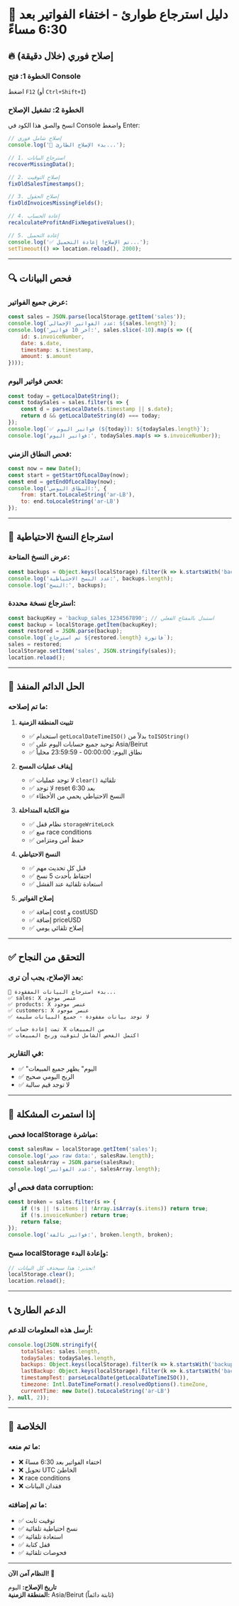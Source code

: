# 🚨 دليل استرجاع طوارئ - اختفاء الفواتير بعد 6:30 مساءً

## 🔥 إصلاح فوري (خلال دقيقة)

### الخطوة 1: فتح Console
اضغط `F12` (أو `Ctrl+Shift+I`)

### الخطوة 2: تشغيل الإصلاح
انسخ والصق هذا الكود في Console واضغط Enter:

```javascript
// إصلاح شامل فوري
console.log('🚨 بدء الإصلاح الطارئ...');

// 1. استرجاع البيانات
recoverMissingData();

// 2. إصلاح التوقيت
fixOldSalesTimestamps();

// 3. إصلاح الحقول
fixOldInvoicesMissingFields();

// 4. إعادة الحساب
recalculateProfitAndFixNegativeValues();

// 5. إعادة التحميل
console.log('✅ تم الإصلاح! إعادة التحميل...');
setTimeout(() => location.reload(), 2000);
```

---

## 🔍 فحص البيانات

### عرض جميع الفواتير:
```javascript
const sales = JSON.parse(localStorage.getItem('sales'));
console.log(`عدد الفواتير الإجمالي: ${sales.length}`);
console.log('آخر 10 فواتير:', sales.slice(-10).map(s => ({
    id: s.invoiceNumber,
    date: s.date,
    timestamp: s.timestamp,
    amount: s.amount
})));
```

### فحص فواتير اليوم:
```javascript
const today = getLocalDateString();
const todaySales = sales.filter(s => {
    const d = parseLocalDate(s.timestamp || s.date);
    return d && getLocalDateString(d) === today;
});
console.log(`✅ فواتير اليوم (${today}): ${todaySales.length}`);
console.log('فواتير اليوم:', todaySales.map(s => s.invoiceNumber));
```

### فحص النطاق الزمني:
```javascript
const now = new Date();
const start = getStartOfLocalDay(now);
const end = getEndOfLocalDay(now);
console.log('النطاق اليومي:', {
    from: start.toLocaleString('ar-LB'),
    to: end.toLocaleString('ar-LB')
});
```

---

## 💾 استرجاع النسخ الاحتياطية

### عرض النسخ المتاحة:
```javascript
const backups = Object.keys(localStorage).filter(k => k.startsWith('backup_'));
console.log('عدد النسخ الاحتياطية:', backups.length);
console.log('النسخ:', backups);
```

### استرجاع نسخة محددة:
```javascript
const backupKey = 'backup_sales_1234567890'; // استبدل بالمفتاح الفعلي
const backup = localStorage.getItem(backupKey);
const restored = JSON.parse(backup);
console.log(`تم استرجاع ${restored.length} فاتورة`);
sales = restored;
localStorage.setItem('sales', JSON.stringify(sales));
location.reload();
```

---

## 🎯 الحل الدائم المنفذ

### ما تم إصلاحه:

1. **تثبيت المنطقة الزمنية**
   - ✅ استخدام `getLocalDateTimeISO()` بدلاً من `toISOString()`
   - ✅ توحيد جميع حسابات اليوم على Asia/Beirut
   - ✅ نطاق اليوم: 00:00:00 - 23:59:59 محلياً

2. **إيقاف عمليات المسح**
   - ✅ لا توجد عمليات `clear()` تلقائية
   - ✅ لا توجد reset بعد 6:30
   - ✅ النسخ الاحتياطي يحمي من الأخطاء

3. **منع الكتابة المتداخلة**
   - ✅ نظام قفل `storageWriteLock`
   - ✅ منع race conditions
   - ✅ حفظ آمن ومتزامن

4. **النسخ الاحتياطي**
   - ✅ قبل كل تحديث مهم
   - ✅ احتفاظ بأحدث 5 نسخ
   - ✅ استعادة تلقائية عند الفشل

5. **إصلاح الفواتير**
   - ✅ إضافة cost و costUSD
   - ✅ إضافة priceUSD
   - ✅ إصلاح تلقائي يومي

---

## ✅ التحقق من النجاح

### بعد الإصلاح، يجب أن ترى:

```
🔄 بدء استرجاع البيانات المفقودة...
✅ sales: X عنصر موجود
✅ products: X عنصر موجود
✅ customers: X عنصر موجود
✅ لا توجد بيانات مفقودة - جميع البيانات سليمة

✅ تمت إعادة حساب X من المبيعات
✅ اكتمل الفحص الشامل لتوقيت وربح المبيعات
```

### في التقارير:
- ✅ "اليوم" يظهر جميع المبيعات
- ✅ الربح اليومي صحيح
- ✅ لا توجد قيم سالبة

---

## 🚨 إذا استمرت المشكلة

### فحص localStorage مباشرة:
```javascript
const salesRaw = localStorage.getItem('sales');
console.log('حجم raw data:', salesRaw.length);
const salesArray = JSON.parse(salesRaw);
console.log('عدد الفواتير:', salesArray.length);
```

### فحص أي data corruption:
```javascript
const broken = sales.filter(s => {
    if (!s || !s.items || !Array.isArray(s.items)) return true;
    if (!s.invoiceNumber) return true;
    return false;
});
console.log('فواتير تالفة:', broken.length, broken);
```

### مسح localStorage وإعادة البدء:
```javascript
// تحذير: هذا سيحذف كل البيانات!
localStorage.clear();
location.reload();
```

---

## 📞 الدعم الطارئ

### أرسل هذه المعلومات للدعم:

```javascript
console.log(JSON.stringify({
    totalSales: sales.length,
    todaySales: todaySales.length,
    backups: Object.keys(localStorage).filter(k => k.startsWith('backup_')).length,
    lastBackup: Object.keys(localStorage).filter(k => k.startsWith('backup_sales_')).sort().pop(),
    timestampTest: parseLocalDate(getLocalDateTimeISO()),
    timezone: Intl.DateTimeFormat().resolvedOptions().timeZone,
    currentTime: new Date().toLocaleString('ar-LB')
}, null, 2));
```

---

## 🎯 الخلاصة

### ما تم منعه:
- ❌ اختفاء الفواتير بعد 6:30 مساءً
- ❌ تحويل UTC الخاطئ
- ❌ race conditions
- ❌ فقدان البيانات

### ما تم إضافته:
- ✅ توقيت ثابت
- ✅ نسخ احتياطية تلقائية
- ✅ استعادة تلقائية
- ✅ قفل كتابة
- ✅ فحوصات تلقائية

---

**النظام آمن الآن! 🎉**

**تاريخ الإصلاح:** اليوم  
**المنطقة الزمنية:** Asia/Beirut (ثابتة دائماً)

